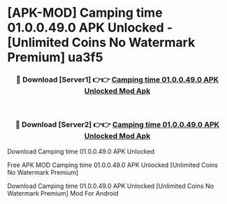 # [APK-MOD] Camping time 01.0.0.49.0 APK Unlocked - [Unlimited Coins No Watermark Premium] ua3f5



<div align="center">
<h3>🔴 Download [Server1] 👉👉 <a href="https://momento.my/?title=Camping_time_01.0.0.49.0_APK_Unlocked">Camping time 01.0.0.49.0 APK Unlocked Mod Apk</a></h3><br>

<h3>🔴 Download [Server2] 👉👉 <a href="https://momento.my/?title=Camping_time_01.0.0.49.0_APK_Unlocked">Camping time 01.0.0.49.0 APK Unlocked Mod Apk</a></h3>
</div>



Download Camping time 01.0.0.49.0 APK Unlocked 

Free APK MOD Camping time 01.0.0.49.0 APK Unlocked [Unlimited Coins No Watermark Premium]

Download Camping time 01.0.0.49.0 APK Unlocked [Unlimited Coins No Watermark Premium] Mod For Android
